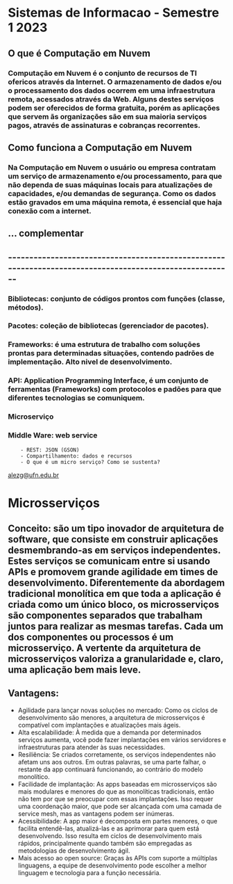 # Sistemas de Informacao - Semestre 1 2023

## O que é Computação em Nuvem

### Computação em Nuvem é o conjunto de recursos de TI ofericos através da Internet. O armazenamento de dados e/ou o processamento dos dados ocorrem em uma infraestrutura remota, acessados através da Web. Alguns destes serviços podem ser oferecidos de forma gratuita, porém as aplicações que servem ãs organizações são em sua maioria serviços pagos, através de assinaturas e cobranças recorrentes.

## Como funciona a Computação em Nuvem

### Na Computação em Nuvem o usuário ou empresa contratam um serviço de armazenamento e/ou processamento, para que não dependa de suas máquinas locais para atualizações de capacidades, e/ou demandas de segurança. Como os dados estão gravados em uma máquina remota, é essencial que haja conexão com a internet.

## ... complementar


## --------------------------------------------------------------------------------------------------------


### Bibliotecas: conjunto de códigos prontos com funções (classe, métodos).
### Pacotes: coleção de bibliotecas (gerenciador de pacotes).
### Frameworks: é uma estrutura de trabalho com soluções prontas para determinadas situações, contendo padrões de implementação. Alto nivel de desenvolvimento.
### API: Application Programming Interface, é um conjunto de ferramentas (Frameworks) com protocolos e padões para que diferentes tecnologias se comuniquem.


### Microserviço
### Middle Ware: web service
        - REST: JSON (GSON)
        - Compartilhamento: dados e recursos
        - O que é um micro serviço? Como se sustenta?        
        
alezg@ufn.edu.br


# Microsserviços

## Conceito: são um tipo inovador de arquitetura de software, que consiste em construir aplicações desmembrando-as em serviços independentes. Estes serviços se comunicam entre si usando APIs e promovem grande agilidade em times de desenvolvimento. Diferentemente da abordagem tradicional monolítica em que toda a aplicação é criada como um único bloco, os microsserviços são componentes separados que trabalham juntos para realizar as mesmas tarefas. Cada um dos componentes ou processos é um microsserviço. A vertente da arquitetura de microsserviços valoriza a granularidade e, claro, uma aplicação bem mais leve.

## Vantagens:
- Agilidade para lançar novas soluções no mercado: Como os ciclos de desenvolvimento são menores, a arquitetura de microsserviços é compatível com implantações e atualizações mais ágeis.
- Alta escalabilidade: À medida que a demanda por determinados serviços aumenta, você pode fazer implantações em vários servidores e infraestruturas para atender às suas necessidades.
- Resiliência: Se criados corretamente, os serviços independentes não afetam uns aos outros. Em outras palavras, se uma parte falhar, o restante da app continuará funcionando, ao contrário do modelo monolítico.
- Facilidade de implantação: As apps baseadas em microsserviços são mais modulares e menores do que as monolíticas tradicionais, então não tem por que se preocupar com essas implantações. Isso requer uma coordenação maior, que pode ser alcançada com uma camada de service mesh, mas as vantagens podem ser inúmeras.
- Acessibilidade: A app maior é decomposta em partes menores, o que facilita entendê-las, atualizá-las e as aprimorar para quem está desenvolvendo. Isso resulta em ciclos de desenvolvimento mais rápidos, principalmente quando também são empregadas as metodologias de desenvolvimento ágil.
- Mais acesso ao open source: Graças às APIs com suporte a múltiplas linguagens, a equipe de desenvolvimento pode escolher a melhor linguagem e tecnologia para a função necessária.



